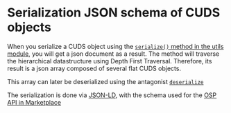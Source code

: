 

# Serialization JSON schema of CUDS objects

When you serialize a CUDS object using the
[`serialize()` method in the utils module](api_ref.html#osp.core.utils.general.serialize),
you will get a json document as a result.
The method will traverse the hierarchical datastructure
using Depth First Traversal.
Therefore, its result is a json array composed of several flat CUDS objects.

This array can later be deserialized using the antagonist 
[`deserialize`](api_ref.html#osp.core.utils.general.deserialize)

The serialization is done via [JSON-LD](https://json-ld.org/),
with the schema used for the [OSP API in Marketplace](https://gitlab.cc-asp.fraunhofer.de/MarketPlace/osp-api)
